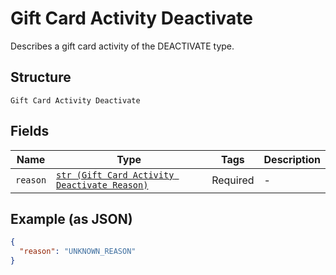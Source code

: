 
# Gift Card Activity Deactivate

Describes a gift card activity of the DEACTIVATE type.

## Structure

`Gift Card Activity Deactivate`

## Fields

| Name | Type | Tags | Description |
|  --- | --- | --- | --- |
| `reason` | [`str (Gift Card Activity Deactivate Reason)`](/doc/models/gift-card-activity-deactivate-reason.md) | Required | - |

## Example (as JSON)

```json
{
  "reason": "UNKNOWN_REASON"
}
```

